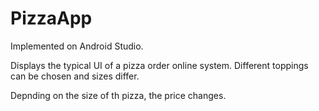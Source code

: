 # PizzaApp

Implemented on Android Studio.

Displays the typical UI of a pizza order online system. Different toppings can be chosen and sizes differ. 

Depnding on the size of th pizza, the price changes.

